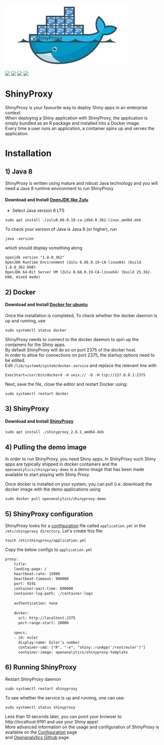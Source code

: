 ![](shinyproxy.png)

![](https://img.shields.io/badge/Platform-Ubuntu--64%20-blue.svg)
![](https://img.shields.io/badge/ShinyProxy-2.6.1%20-blue.svg)
![](https://img.shields.io/badge/Docker-20.10.22%20-blue.svg)
![](https://img.shields.io/badge/OpenJDK_Zulu-8%20-blue.svg)


# ShinyProxy
ShinyProxy is your favourite way to deploy Shiny apps in an enterprise context.<br />
When deploying a Shiny application with ShinyProxy, the application is simply bundled 
as an R package and installed into a Docker image.<br /> Every time a user runs an application, 
a container spins up and serves the application.


# Installation

## 1) Java 8
ShinyProxy is written using mature and robust Java technology and you will need a Java 8 runtime environment to run ShinyProxy
#### Download and Install [OpenJDK like Zulu](https://www.azul.com/downloads/?package=jdk)
* Select Java version 8 LTS
```
sudo apt install ./zulu8.68.0.19-ca-jdk8.0.362-linux_amd64.deb
```
To check your version of Java is Java 8 (or higher), run
```
java -version
```
which should display something along
```
openjdk version "1.8.0_362"
OpenJDK Runtime Environment (Zulu 8.68.0.19-CA-linux64) (build 1.8.0_362-b08)
OpenJDK 64-Bit Server VM (Zulu 8.68.0.19-CA-linux64) (build 25.362-b08, mixed mode)
```
## 2) Docker

#### Download and Install [Docker for ubuntu](https://docs.docker.com/engine/install/ubuntu/)
Once the installation is completed, To check whether the docker daemon is up and running, use
```
sudo systemctl status docker
```
ShinyProxy needs to connect to the docker daemon to spin up the containers for the Shiny apps.<br /> 
By default ShinyProxy will do so on port 2375 of the docker host.<br /> In order to allow for connections on port 2375, 
the startup options need to be edited.<br /> Edit `/lib/systemd/system/docker.service` and replace the relevant line with
```
ExecStart=/usr/bin/dockerd -H unix:// -D -H tcp://127.0.0.1:2375
```
Next, save the file, close the editor and restart Docker using:
```
sudo systemctl restart docker
```

## 3) ShinyProxy
#### Download and Install [ShinyProxy](https://www.shinyproxy.io/downloads/)
 ```
 sudo apt install ./shinyproxy_2.6.1_amd64.deb
 ```

## 4) Pulling the demo image 
In order to run ShinyProxy, you need Shiny apps. In ShinyProxy such Shiny apps are typically shipped in docker containers and the `openanalytics/shinyproxy-demo` is a demo image that has been made available to start playing with Shiny Proxy.

Once docker is installed on your system, you can pull (i.e. download) the docker image with the demo applications using
```
sudo docker pull openanalytics/shinyproxy-demo
```
## 5) ShinyProxy configuration
ShinyProxy looks for a [configuration](https://www.shinyproxy.io/documentation/configuration/) file called `application.yml` in the `/etc/shinyproxy directory`. Let's create this file:
```
touch /etc/shinyproxy/application.yml
```
Copy the below configs to `application.yml`
```
proxy:
    title:
    landing-page: /
    heartbeat-rate: 15000
    heartbeat-timeout: 900000
    port: 9191
    container-wait-time: 800000
    container-log-path: ./container-logs
  
    authentication: none

    docker:
      url: http://localhost:2375
      port-range-start: 20000

    specs:
    - id: euler
      display-name: Euler’s number
      container-cmd: ["R", "-e", "shiny::runApp('/root/euler')"]
      container-image: openanalytics/shinyproxy-template
 ```
 ## 6) Running ShinyProxy 
Restart ShinyProxy daemon
```
sudo systemctl restart shinyproxy
```
To see whether the service is up and running, one can use:
```
sudo systemctl status shinyproxy
```
Less than 10 seconds later, you can point your browser to http://localhost:9191 and use your Shiny apps!<br />
More advanced information on the usage and configuration of ShinyProxy is available on the [Configuration](https://www.shinyproxy.io/documentation/configuration/) page <br />
and [Openanalytics Github](https://github.com/openanalytics/shinyproxy-config-examples) page.
